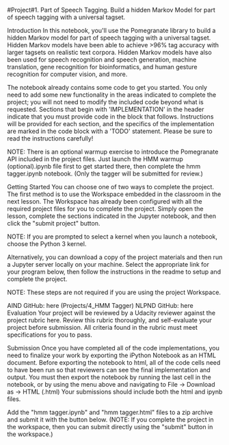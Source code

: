#Project#1. Part of Speech Tagging. Build a hidden Markov Model for part of speech tagging with a universal tagset.


Introduction
In this notebook, you'll use the Pomegranate library to build a hidden Markov model for part of speech tagging with a universal tagset. Hidden Markov models have been able to achieve >96% tag accuracy with larger tagsets on realistic text corpora. Hidden Markov models have also been used for speech recognition and speech generation, machine translation, gene recognition for bioinformatics, and human gesture recognition for computer vision, and more.

The notebook already contains some code to get you started. You only need to add some new functionality in the areas indicated to complete the project; you will not need to modify the included code beyond what is requested. Sections that begin with 'IMPLEMENTATION' in the header indicate that you must provide code in the block that follows. Instructions will be provided for each section, and the specifics of the implementation are marked in the code block with a 'TODO' statement. Please be sure to read the instructions carefully!

NOTE: There is an optional warmup exercise to introduce the Pomegranate API included in the project files. Just launch the HMM warmup (optional).ipynb file first to get started there, then complete the hmm tagger.ipynb notebook. (Only the tagger will be submitted for review.)

Getting Started
You can choose one of two ways to complete the project. The first method is to use the Workspace embedded in the classroom in the next lesson. The Workspace has already been configured with all the required project files for you to complete the project. Simply open the lesson, complete the sections indicated in the Jupyter notebook, and then click the "submit project" button.

NOTE: If you are prompted to select a kernel when you launch a notebook, choose the Python 3 kernel.

Alternatively, you can download a copy of the project materials and then run a Jupyter server locally on your machine. Select the appropriate link for your program below, then follow the instructions in the readme to setup and complete the project.

NOTE: These steps are not required if you are using the project Workspace.

AIND GitHub: here (Projects/4_HMM Tagger)
NLPND GitHub: here
Evaluation
Your project will be reviewed by a Udacity reviewer against the project rubric here. Review this rubric thoroughly, and self-evaluate your project before submission. All criteria found in the rubric must meet specifications for you to pass.

Submission
Once you have completed all of the code implementations, you need to finalize your work by exporting the iPython Notebook as an HTML document. Before exporting the notebook to html, all of the code cells need to have been run so that reviewers can see the final implementation and output. You must then export the notebook by running the last cell in the notebook, or by using the menu above and navigating to File -> Download as -> HTML (.html) Your submissions should include both the html and ipynb files.

Add the "hmm tagger.ipynb" and "hmm tagger.html" files to a zip archive and submit it with the button below. (NOTE: If you complete the project in the workspace, then you can submit directly using the "submit" button in the workspace.)


